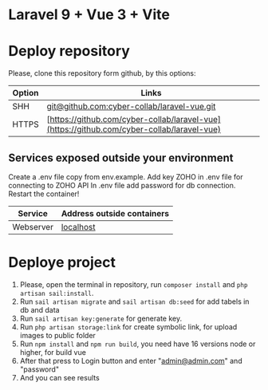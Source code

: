 # Laravel 9 + Vue 3 + Vite

# Deploy repository

Please, clone this repository form github, by this options:

| Option | Links                                                                                      |
| ------ | ------------------------------------------------------------------------------------------ |
| SHH    | [git@github.com:cyber-collab/laravel-vue.git](git@github.com:cyber-collab/laravel-vue.git) |
| HTTPS  | [https://github.com/cyber-collab/laravel-vue](https://github.com/cyber-collab/laravel-vue) |

## Services exposed outside your environment

Create a .env file copy from env.example.
Add key ZOHO in .env file for connecting to ZOHO API
In .env file add password for db connection.
Restart the container!

| Service   | Address outside containers    |
| --------- | ----------------------------- |
| Webserver | [localhost](http://localhost) |

# Deploye project

1. Please, open the terminal in repository, run `composer install` and `php artisan sail:install`.
2. Run `sail artisan migrate` and `sail artisan db:seed` for add tabels in db and data
3. Run `sail artisan key:generate` for generate key.
4. Run `php artisan storage:link` for create symbolic link, for upload images to public folder
5. Run `npm install` and `npm run build`, you need have 16 versions node or higher, for build vue
6. After that press to Login button and enter "admin@admin.com" and "password"
7. And you can see results
